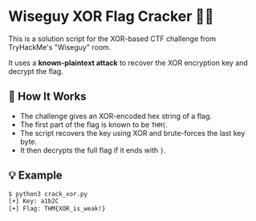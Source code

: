 # Wiseguy XOR Flag Cracker 🕵️‍♂️

This is a solution script for the XOR-based CTF challenge from TryHackMe's "Wiseguy" room.

It uses a **known-plaintext attack** to recover the XOR encryption key and decrypt the flag.

## 🔧 How It Works

- The challenge gives an XOR-encoded hex string of a flag.
- The first part of the flag is known to be `THM{`.
- The script recovers the key using XOR and brute-forces the last key byte.
- It then decrypts the full flag if it ends with `}`.

## 💡 Example

```bash
$ python3 crack_xor.py
[+] Key: a1b2C
[+] Flag: THM{XOR_is_weak!}
